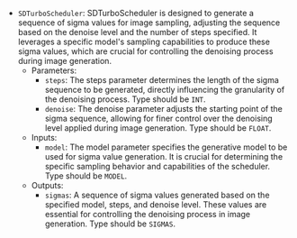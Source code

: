 - `SDTurboScheduler`: SDTurboScheduler is designed to generate a sequence of sigma values for image sampling, adjusting the sequence based on the denoise level and the number of steps specified. It leverages a specific model's sampling capabilities to produce these sigma values, which are crucial for controlling the denoising process during image generation.
    - Parameters:
        - `steps`: The steps parameter determines the length of the sigma sequence to be generated, directly influencing the granularity of the denoising process. Type should be `INT`.
        - `denoise`: The denoise parameter adjusts the starting point of the sigma sequence, allowing for finer control over the denoising level applied during image generation. Type should be `FLOAT`.
    - Inputs:
        - `model`: The model parameter specifies the generative model to be used for sigma value generation. It is crucial for determining the specific sampling behavior and capabilities of the scheduler. Type should be `MODEL`.
    - Outputs:
        - `sigmas`: A sequence of sigma values generated based on the specified model, steps, and denoise level. These values are essential for controlling the denoising process in image generation. Type should be `SIGMAS`.
